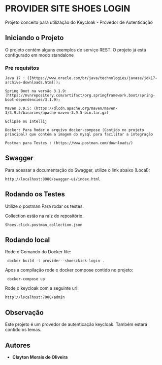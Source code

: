 # PROVIDER SITE SHOES LOGIN

Projeto conceito para utilização do Keycloak - Provedor de Autenticação

## Iniciando o Projeto

O projeto contém alguns exemplos de serviço REST. O projeto já está configurado em modo standalone

### Pré requisitos

```
Java 17 : ([https://www.oracle.com/br/java/technologies/javase/jdk17-archive-downloads.html]);

Spring Boot na versão 3.1.9:  (https://mvnrepository.com/artifact/org.springframework.boot/spring-boot-dependencies/3.1.9);

Maven 3.9.5: (https://dlcdn.apache.org/maven/maven-3/3.9.5/binaries/apache-maven-3.9.5-bin.tar.gz)

Eclipse ou Intellij

Docker: Para Rodar o arquivo docker-compose (Contido no projeto principal) que contém a imagem do mysql para facilitar a integração

Postman para Testes : (https://www.postman.com/downloads/)
```

## Swagger

Para acessar a documentação do Swagger, utilize o link abaixo (Local):

```
http://localhost:8080/swagger-ui/index.html
```

## Rodando os Testes

Utilize o postman Para rodar os testes.

Collection estão na raiz do repositório.


```
Shoes.click.postman_collection.json
```

## Rodando local

Rode o Comando do Docker file:

```
 docker build -t provider--shoesckick-login .
```

Apos a compilação rode o docker compose contido no projeto:

```
 docker-compose up
```

Rode o keycloak com a seguinte url:

```
http://localhost:7080/admin
```


## Observação

Este projeto é um provedor de autenticação keycloak. Também estará contido os temas.



## Autores

* **Clayton Morais de Oliveira**
